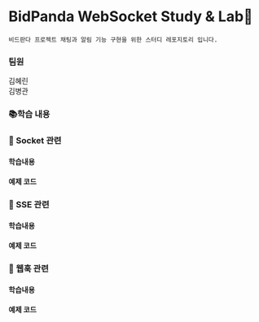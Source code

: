 # BidPanda WebSocket Study & Lab🧪


```text
비드판다 프로젝트 채팅과 알림 기능 구현을 위한 스터디 레포지토리 입니다.
```
### 팀원
김혜린 
<br>
김병관

### 📚학습 내용

### 🚀 Socket 관련

#### 학습내용

#### 예제 코드

### 🔄 SSE 관련

#### 학습내용

#### 예제 코드

### 🔱 웹훅 관련

#### 학습내용

#### 예제 코드